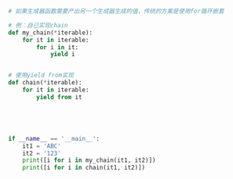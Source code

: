 
<BlogInfo id="1161" title="12.yield from" author="白日梦想猿" pv=0 read_times=0 pre_cost_time=0分18秒 category="可迭代对象_迭代器和生成器" tag_list="['可迭代对象_迭代器和生成器']" create_time="2022.04.17 11:58:53" update_time="2022.04.18 09:57:16" />

```python
# 如果生成器函数需要产出另一个生成器生成的值，传统的方案是使用for循环嵌套

# 例：自己实现chain
def my_chain(*iterable):
    for it in iterable:
        for i in it:
            yield i


# 使用yield from实现
def chain(*iterable):
    for it in iterable:
        yield from it





if __name__ == '__main__':
    it1 = 'ABC'
    it2 = '123'
    print([i for i in my_chain(it1, it2)])
    print([i for i in chain(it1, it2)])

```
